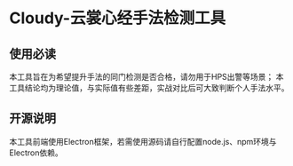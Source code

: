 # Cloudy-云裳心经手法检测工具

## 使用必读
本工具旨在为希望提升手法的同门检测是否合格，请勿用于HPS出警等场景；
本工具结论均为理论值，与实际值有些差距，实战对比后可大致判断个人手法水平。

## 开源说明
本工具前端使用Electron框架，若需使用源码请自行配置node.js、npm环境与Electron依赖。
